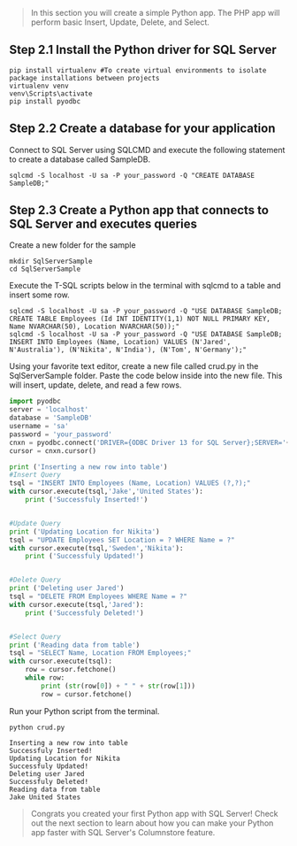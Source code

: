 
> In this section you will create a simple Python app. The PHP app will perform basic Insert, Update, Delete, and Select.

## Step 2.1 Install the Python driver for SQL Server 

```terminal
pip install virtualenv #To create virtual environments to isolate package installations between projects
virtualenv venv
venv\Scripts\activate
pip install pyodbc
```

## Step 2.2 Create a database for your application 

Connect to SQL Server using SQLCMD and execute the following statement to create a database called SampleDB.

```terminal
sqlcmd -S localhost -U sa -P your_password -Q "CREATE DATABASE SampleDB;"
```

## Step 2.3 Create a Python app that connects to SQL Server and executes queries

Create a new folder for the sample

```terminal
mkdir SqlServerSample
cd SqlServerSample
```

Execute the T-SQL scripts below in the terminal with sqlcmd to a table and insert some row.

```terminal
sqlcmd -S localhost -U sa -P your_password -Q "USE DATABASE SampleDB; CREATE TABLE Employees (Id INT IDENTITY(1,1) NOT NULL PRIMARY KEY, Name NVARCHAR(50), Location NVARCHAR(50));"
sqlcmd -S localhost -U sa -P your_password -Q "USE DATABASE SampleDB; INSERT INTO Employees (Name, Location) VALUES (N'Jared', N'Australia'), (N'Nikita', N'India'), (N'Tom', N'Germany');"
```

Using your favorite text editor, create a new file called crud.py in the SqlServerSample folder. Paste the code below inside into the new file. This will insert, update, delete, and read a few rows. 

```python
import pyodbc
server = 'localhost'
database = 'SampleDB'
username = 'sa'
password = 'your_password'
cnxn = pyodbc.connect('DRIVER={ODBC Driver 13 for SQL Server};SERVER='+server+';PORT=1443;DATABASE='+database+';UID='+username+';PWD='+ password)
cursor = cnxn.cursor()

print ('Inserting a new row into table')
#Insert Query
tsql = "INSERT INTO Employees (Name, Location) VALUES (?,?);"
with cursor.execute(tsql,'Jake','United States'):
    print ('Successfuly Inserted!')


#Update Query
print ('Updating Location for Nikita')
tsql = "UPDATE Employees SET Location = ? WHERE Name = ?"
with cursor.execute(tsql,'Sweden','Nikita'):
    print ('Successfuly Updated!')


#Delete Query
print ('Deleting user Jared')
tsql = "DELETE FROM Employees WHERE Name = ?"
with cursor.execute(tsql,'Jared'):
    print ('Successfuly Deleted!')


#Select Query
print ('Reading data from table')
tsql = "SELECT Name, Location FROM Employees;"
with cursor.execute(tsql):
    row = cursor.fetchone()
    while row:
        print (str(row[0]) + " " + str(row[1]))
        row = cursor.fetchone()
```

Run your Python script from the terminal.

```terminal
python crud.py
```

```results
Inserting a new row into table
Successfuly Inserted!
Updating Location for Nikita
Successfuly Updated!
Deleting user Jared
Successfuly Deleted!
Reading data from table
Jake United States
```

> Congrats you created your first Python app with SQL Server! Check out the next section to learn about how you can make your Python app faster with SQL Server's Columnstore feature.
